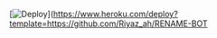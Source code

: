 [![Deploy](https://www.herokucdn.com/deploy/button.svg)](https://www.heroku.com/deploy?template=https://github.com/Riyaz_ah/RENAME-BOT

